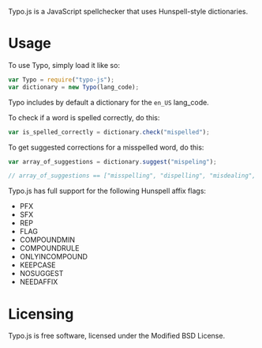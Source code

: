 Typo.js is a JavaScript spellchecker that uses Hunspell-style dictionaries.

# Usage

To use Typo, simply load it like so:

```javascript
var Typo = require("typo-js");
var dictionary = new Typo(lang_code);
```

Typo includes by default a dictionary for the `en_US` lang_code.

To check if a word is spelled correctly, do this:

```javascript
var is_spelled_correctly = dictionary.check("mispelled");
```

To get suggested corrections for a misspelled word, do this:

```javascript
var array_of_suggestions = dictionary.suggest("mispeling");

// array_of_suggestions == ["misspelling", "dispelling", "misdealing", "misfiling", "misruling"]
```

Typo.js has full support for the following Hunspell affix flags:

* PFX
* SFX
* REP
* FLAG
* COMPOUNDMIN
* COMPOUNDRULE
* ONLYINCOMPOUND
* KEEPCASE
* NOSUGGEST
* NEEDAFFIX

# Licensing

Typo.js is free software, licensed under the Modified BSD License.
